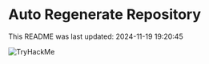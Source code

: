 # Auto Regenerate Repository

This README was last updated: 2024-11-19 19:20:45

 ![TryHackMe](https://tryhackme.com/badge/533634)